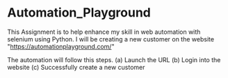 # Automation_Playground
This Assignment is to help enhance my skill in web automation with selenium using Python.
I will be creating a new customer on the website "https://automationplayground.com/"

The automation will follow this steps.
(a) Launch the URL
(b) Login into the website
(c) Successfully create a new customer


